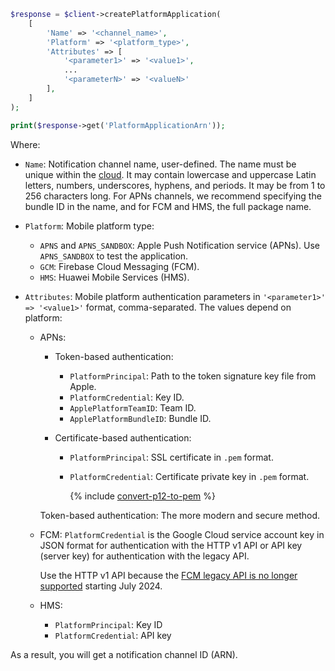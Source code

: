 ```php
$response = $client->createPlatformApplication(
    [
        'Name' => '<channel_name>',
        'Platform' => '<platform_type>',
        'Attributes' => [
            '<parameter1>' => '<value1>',
            ...
            '<parameterN>' => '<valueN>'
        ],
    ]
);

print($response->get('PlatformApplicationArn'));
```

Where:

* `Name`: Notification channel name, user-defined. The name must be unique within the [cloud](../../resource-manager/concepts/resources-hierarchy.md#cloud). It may contain lowercase and uppercase Latin letters, numbers, underscores, hyphens, and periods. It may be from 1 to 256 characters long. For APNs channels, we recommend specifying the bundle ID in the name, and for FCM and HMS, the full package name.
* `Platform`: Mobile platform type:

  * `APNS` and `APNS_SANDBOX`: Apple Push Notification service (APNs). Use `APNS_SANDBOX` to test the application.
  * `GCM`: Firebase Cloud Messaging (FCM).
  * `HMS`: Huawei Mobile Services (HMS).

* `Attributes`: Mobile platform authentication parameters in `'<parameter1>' => '<value1>'` format, comma-separated. The values depend on platform:

  * APNs:

    * Token-based authentication:

      * `PlatformPrincipal`: Path to the token signature key file from Apple.
      * `PlatformCredential`: Key ID.
      * `ApplePlatformTeamID`: Team ID.
      * `ApplePlatformBundleID`: Bundle ID.

    * Certificate-based authentication:

      * `PlatformPrincipal`: SSL certificate in `.pem` format.
      * `PlatformCredential`: Certificate private key in `.pem` format.

          {% include [convert-p12-to-pem](convert-p12-to-pem.md) %}

    Token-based authentication: The more modern and secure method.

  * FCM: `PlatformCredential` is the Google Cloud service account key in JSON format for authentication with the HTTP v1 API or API key (server key) for authentication with the legacy API.

    Use the HTTP v1 API because the [FCM legacy API is no longer supported](https://firebase.google.com/docs/cloud-messaging/migrate-v1) starting July 2024.

  * HMS:

    * `PlatformPrincipal`: Key ID
    * `PlatformCredential`: API key

As a result, you will get a notification channel ID (ARN).